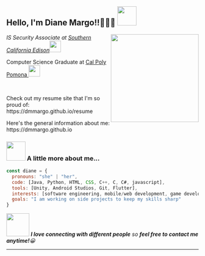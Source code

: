 

<!--
# It's me, Diane!👋👋👋

**dmmargo/dmmargo** is a ✨ _special_ ✨ repository because its `README.md` (this file) appears on your GitHub profile.

Here are some ideas to get you started:

- 🔭 I’m currently working on 
- 🌱 I’m currently learning ...
- 👯 I’m looking to collaborate on ...
- 🤔 I’m looking for help with ...
- 💬 Ask me about ...
- 📫 How to reach me: ...
- 😄 Pronouns: ...
- ⚡ Fun fact: ...
-->

<h2> Hello, I'm Diane Margo!!👋👋👋 <img src="https://giphy.com/gifs/cat-bongo-5WgViULHvtLPRTmW5C" width="50"></h2>

<img align='right' src="https://art.pixilart.com/8c9e158c184a944.gif" width="230">

<p><em>IS Security Associate at 
  <a href="https://www.sce.com/">Southern California Edison</a><img src="https://pbs.twimg.com/profile_images/1217944376850014209/VyxO_Sqq_400x400.jpg" width="30">
</em></p>
Computer Science Graduate at 
  <a href="https://www.cpp.edu/">Cal Poly Pomona </a><img src="https://encrypted-tbn0.gstatic.com/images?q=tbn:ANd9GcSyKxyXpa5tBQulWiI9L2e-nNkrJCUfXpI7MlINz250r8MNW_aazSGKORZp9EnigzygTQA&usqp=CAU" width="30"> 
</em></p>

<br>
<p>Check out my resume site that I'm so proud of: https://dmmargo.github.io/resume</p>
<p>Here's the general information about me: https://dmmargo.github.io</p>


### <img src="https://data.whicdn.com/images/251791502/original.gif" width="50"> A little more about me...  

```javascript
const diane = {
  pronouns: "she" | "her",
  code: [Java, Python, HTML, CSS, C++, C, C#, javascript],
  tools: [Unity, Android Studios, Git, Flutter],
  interests: [software engineering, mobile/web development, game development, network],
  goals: "I am working on side projects to keep my skills sharp"
}
```

<img src="https://thumbs.gfycat.com/HeftyGreenAidi-max-1mb.gif" width="60"> <em><b>I love connecting with different people</b> so <b>feel free to contact me anytime!</b>😀</em>

---
